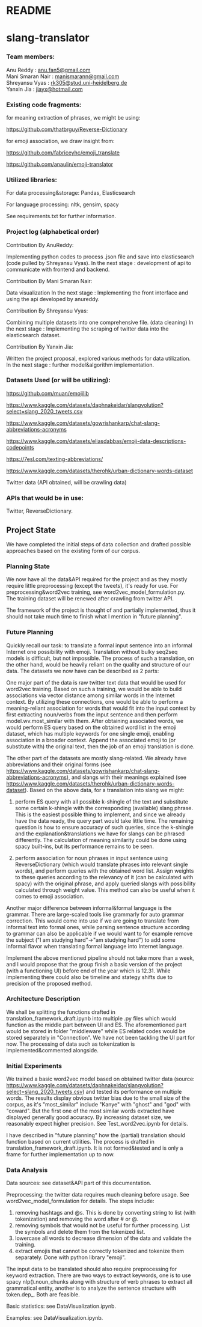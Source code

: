# README
# slang-translator

### Team members:

Anu Reddy : anu.fan5@gmail.com \
Mani Smaran Nair : manismarann@gmail.com \
Shreyansu Vyas : rk305@stud.uni-heidelberg.de \
Yanxin Jia : jiayx@hotmail.com


### Existing code fragments:

for meaning extraction of phrases, we might be using:

https://github.com/thatbrguy/Reverse-Dictionary

for emoji association, we draw insight from:

https://github.com/fabriceyhc/emoji_translate

https://github.com/anaulin/emoji-translator


### Utilized libraries:

For data processing&storage: Pandas, Elasticsearch

For language processing: nltk, gensim, spacy

See requirements.txt for further information.

### Project log (alphabetical order)

Contribution By AnuReddy:

Implementing python codes to process .json file and save into elasticsearch (code pulled by Shreyansu Vyas).
In the next stage : development of api to communicate with frontend and backend.

Contribution By Mani Smaran Nair:

Data visualization
In the next stage : Implementing the front interface and using the api developed by anureddy.

Contribution By Shreyansu Vyas:

Combining multiple datasets into one comprehensive file. (data cleaning)
In the next stage : Implementing the scraping of twitter data into the elasticsearch dataset.

Contribution By Yanxin Jia:

Written the project proposal, explored various methods for data utilization.
In the next stage : further model&algorithm implementation.

### Datasets Used (or will be utilizing):

https://github.com/muan/emojilib

https://www.kaggle.com/datasets/daphnakeidar/slangvolution?select=slang_2020_tweets.csv

https://www.kaggle.com/datasets/gowrishankarp/chat-slang-abbreviations-acronyms

https://www.kaggle.com/datasets/eliasdabbas/emoji-data-descriptions-codepoints

https://7esl.com/texting-abbreviations/

https://www.kaggle.com/datasets/therohk/urban-dictionary-words-dataset

Twitter data (API obtained, will be crawling data)

### APIs that would be in use:

Twitter, ReverseDictionary.


## Project State

We have completed the initial steps of data collection and drafted possible approaches based on the existing form of our corpus. 

### Planning State

We now have all the data&API required for the project and as they mostly require little preprocessing (except the tweets), it's ready for use. For preprocessing&word2vec training, see word2vec_model_formulation.py. The training dataset will be renewed after crawling from twitter API.

The framework of the project is thought of and partially implemented, thus it should not take much time to finish what I mention in "future planning".

### Future Planning

Quickly recall our task: to translate a formal input sentence into an informal Internet one possibility with emoji. Translation without bulky seq2seq models is difficult, but not impossible. The process of such a translation, on the other hand, would be heavily reliant on the quality and structure of our data. The datasets we now have can be described as 2 parts: 

One major part of the data is raw twitter text data that would be used for word2vec training. Based on such a training, we would be able to build associations via vector distance among similar words in the Internet context. By utilizing these connections, one would be able to perform a meaning-reliant association for words that would fit into the input context by first extracting noun/verbs from the input sentence and then perform model.wv.most_similar with them. After obtaining associated words, we would perform ES query based on the obtained word list in the emoji dataset, which has multiple keywords for one single emoji, enabling association in a broader context. Append the associated emoji to (or substitute with) the original text, then the job of an emoji translation is done.

The other part of the datasets are mostly slang-related. We already have abbreviations and their original forms (see https://www.kaggle.com/datasets/gowrishankarp/chat-slang-abbreviations-acronyms), and slangs with their meanings explained (see https://www.kaggle.com/datasets/therohk/urban-dictionary-words-dataset). Based on the above data, for a translation into slang we might: 

1. perform ES query with all possible k-shingle of the text and substitute some certain k-shingle with the corresponding (available) slang phrase. This is the easiest possible thing to implement, and since we already have the data ready, the query part would take little time. The remaining question is how to ensure accuracy of such queries, since the k-shingle and the explanation&translations we have for slangs can be phrased differently. The calculation of meaning similarity could be done using spacy built-ins, but its performance remains to be seen.

2. perform association for noun phrases in input sentence using ReverseDictionary (which would translate phrases into relevant single words), and perform queries with the obtained word list. Assign weights to these queries according to the relevancy of it (can be calculated with spacy) with the original phrase, and apply queried slangs with possibility calculated through weight value. This method can also be useful when it comes to emoji association.

Another major difference between informal&formal language is the grammar. There are large-scaled tools like grammarly for auto grammar correction. This would come into use if we are going to translate from informal text into formal ones, while parsing sentence structure according to grammar can also be applicable if we would want to for example remove the subject ("I am studying hard"->"am studying hard") to add some informal flavor when translating formal language into Internet language.

Implement the above mentioned pipeline should not take more than a week, and I would propose that the group finish a basic version of the project (with a functioning UI) before end of the year which is 12.31. While implementing there could also be timeline and stategy shifts due to precision of the proposed method.

### Architecture Description

We shall be splitting the functions drafted in translation_framework_draft.ipynb into multiple .py files which would function as the middle part between UI and ES. The aforementioned part would be stored in folder "middleware" while ES related codes would be stored separately in "Connection". We have not been tackling the UI part for now. The processing of data such as tokenization is implemented&commented alongside.

### Initial Experiments

We trained a basic word2vec model based on obtained twitter data (source: https://www.kaggle.com/datasets/daphnakeidar/slangvolution?select=slang_2020_tweets.csv) and tested its performance on multiple words.  The results display obvious twitter bias due to the small size of the corpus, as it's "most_similar" include "Kanye" with "ghost" and "god" with "coward". But the first one of the most similar words extracted have displayed generally good accuracy. By increasing dataset size, we reasonably expect higher precision. See Test_word2vec.ipynb for details.

I have described in "future planning" how the (partial) translation should function based on current utilities. The process is drafted in translation_framework_draft.ipynb. It is not formed&tested and is only a frame for further implementation up to now.

### Data Analysis

Data sources: see dataset&API part of this documentation.

Preprocessing: the twitter data requires much cleaning before usage. See word2vec_model_formulation for details. The steps include: 

1. removing hashtags and @s. This is done by converting string to list (with tokenization) and removing the word after # or @.
2. removing symbols that would not be useful for further processing. List the symbols and delete them from the tokenized list.
3. lowercase all words to decrease dimension of the data and validate the training.
4. extract emojis that cannot be correctly tokenized and tokenize them separately. Done with python library "emoji".

The input data to be translated should also require preprocessing for keyword extraction. There are two ways to extract keywords, one is to use spacy nlp().noun_chunks along with structure of verb phrases to extract all grammatical entity, another is to analyze the sentence structure with token.dep_. Both are feasible.

Basic statistics: see DataVisualization.ipynb.

Examples: see DataVisualization.ipynb.

